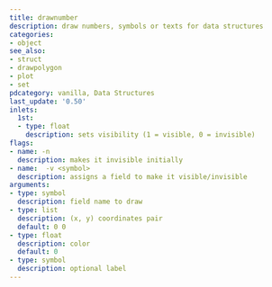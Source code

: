```yaml
---
title: drawnumber
description: draw numbers, symbols or texts for data structures
categories:
- object
see_also: 
- struct
- drawpolygon
- plot
- set
pdcategory: vanilla, Data Structures
last_update: '0.50'
inlets:
  1st:
  - type: float
    description: sets visibility (1 = visible, 0 = invisible)
flags:
- name: -n
  description: makes it invisible initially
- name:  -v <symbol>
  description: assigns a field to make it visible/invisible
arguments:
- type: symbol
  description: field name to draw
- type: list
  description: (x, y) coordinates pair 
  default: 0 0
- type: float
  description: color 
  default: 0
- type: symbol
  description: optional label
---
```

